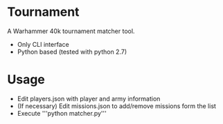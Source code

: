 # Tournament
A Warhammer 40k tournament matcher tool. 

+ Only CLI interface
+ Python based (tested with python 2.7)

# Usage

+ Edit players.json with player and army information
+ (If necessary) Edit missions.json to add/remove missions form the list
+ Execute '''python matcher.py'''
